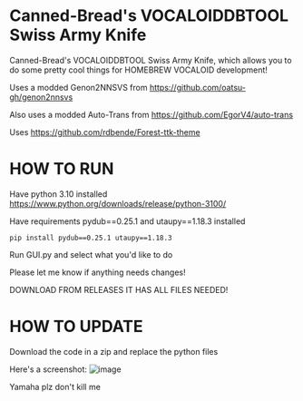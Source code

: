 # Canned-Bread's VOCALOIDDBTOOL Swiss Army Knife

Canned-Bread's VOCALOIDDBTOOL Swiss Army Knife, which allows you to do some pretty cool things for HOMEBREW VOCALOID development!

Uses a modded Genon2NNSVS from https://github.com/oatsu-gh/genon2nnsvs

Also uses a modded Auto-Trans from https://github.com/EgorV4/auto-trans

Uses https://github.com/rdbende/Forest-ttk-theme

# HOW TO RUN

Have python 3.10 installed https://www.python.org/downloads/release/python-3100/

Have requirements pydub==0.25.1 and utaupy==1.18.3 installed 


`pip install pydub==0.25.1 utaupy==1.18.3`

Run GUI.py and select what you'd like to do


Please let me know if anything needs changes!

DOWNLOAD FROM RELEASES IT HAS ALL FILES NEEDED!

# HOW TO UPDATE

Download the code in a zip and replace the python files

Here's a screenshot:
![image](https://github.com/bread-in-a-can/Canned-Bread-s-VOCALOIDDBTOOL-Swiss-Army-Knife/assets/124006393/7b2edccf-2bfe-47c6-b1e7-723d076b7661)




Yamaha plz don't kill me
